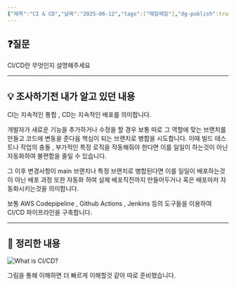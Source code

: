 ```yaml
---
{"제목":"CI & CD","날짜":"2025-06-12","tags":["매일메일"],"dg-publish":true,"permalink":"/CI & CD/","dgPassFrontmatter":true,"created":"2025-06-11T20:48:45.615+09:00","updated":"2025-06-12T02:46:20.168+09:00"}
---
```


## ❓질문

CI/CD란 무엇인지 설명해주세요

---
## 💡 조사하기전 내가 알고 있던 내용

CI는 지속적인 통합 , CD는 지속적인 배포를 의미합니다.

개발자가 새로운 기능을 추가하거나 수정을 할 경우 보통 따로 그 역할에 맞는 브랜치를 만들고 코드에 변동을 준다음 핵심이 되는 브랜치로 병합을 시도합니다.
이때 빌드 테스트나 작업의 충돌 , 부가적인 특정 로직을 작동해줘야 한다면 이를 일일이 하는것이 아닌
자동화하여 불편함을 줄일 수 있습니다.

그 이후 변경사항이 main 브랜치나 특정 브랜치로 병합된다면 이를 일일이 배포하는것이 아닌 배포 과정 또한 자동화 하여 실제 배포직전까지 만들어두거나 혹은 배포마저 자동화시키는것을 의미합니다.

보통 AWS Codepipeline , Github Actions , Jenkins 등의 도구들을 이용하여 CI/CD 파이프라인을 구축합니다.

---
## 🏫 정리한 내용

![What is CI/CD?](https://cdn2.hubspot.net/hubfs/3937956/CICDBlog.png)

그림을 통해 이해하면 더 빠르게 이해할것 같아 따로 준비했습니다.